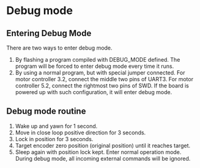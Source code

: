 # Debug mode

## Entering Debug Mode
There are two ways to enter debug mode.
1. By flashing a program compiled with DEBUG_MODE defined. The program will be forced to enter debug mode every time it runs.
2. By using a normal program, but with special jumper connected. For motor controller 3.2, connect the middle two pins of UART3. For motor controller 5.2, connect the rightmost two pins of SWD. If the board is powered up with such configuration, it will enter debug mode.

## Debug mode routine
1. Wake up and yawn for 1 second.
2. Move in close loop positive direction for 3 seconds.
3. Lock in position for 3 seconds.
4. Target encoder zero position (original position) until it reaches target.
5. Sleep again with position lock kept. Enter normal operation mode.
During debug mode, all incoming external commands will be ignored.
